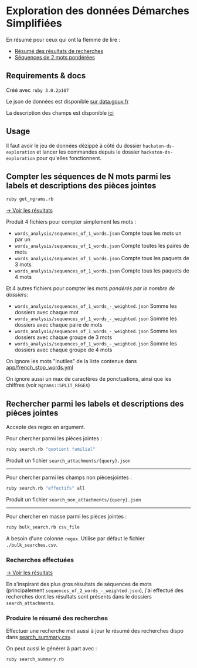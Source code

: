 # Exploration des données Démarches Simplifiées

En résumé pour ceux qui ont la flemme de lire : 
- [Résumé des résultats de recherches](https://github.com/betagouv/hackaton-ds-exploration/tree/main/search_summary.csv)
- [Séquences de 2 mots pondérées](https://github.com/betagouv/hackaton-ds-exploration/blob/main/words_analysis/sequences_of_2_words_-_weighted.json)

## Requirements & docs

Créé avec `ruby 3.0.2p107`

Le json de données est disponible [sur data.gouv.fr](https://www.data.gouv.fr/fr/datasets/descriptif-des-demarches-publiees/)

La description des champs est disponible [ici](https://www.demarches-simplifiees.fr/graphql/schema/index.html#definition-ChampDescriptor)


## Usage

Il faut avoir le jeu de données dézippé à côté du dossier `hackaton-ds-exploration` et lancer les commandes depuis le dossier `hackaton-ds-exploration` pour qu'elles fonctionnent.

## Compter les séquences de N mots parmi les labels et descriptions des pièces jointes

```sh
ruby get_ngrams.rb
```

[→ Voir les résultats](https://github.com/betagouv/hackaton-ds-exploration/tree/main/words_analysis)

Produit 4 fichiers pour compter simplement les mots :
- `words_analysis/sequences_of_1_words.json` Compte tous les mots un par un
- `words_analysis/sequences_of_1_words.json` Compte toutes les paires de mots
- `words_analysis/sequences_of_1_words.json` Compte tous les paquets de 3 mots
- `words_analysis/sequences_of_1_words.json` Compte tous les paquets de 4 mots

Et 4 autres fichiers pour compter les mots _pondérés par le nombre de dossiers_:
- `words_analysis/sequences_of_1_words_-_weighted.json` Somme les dossiers avec chaque mot
- `words_analysis/sequences_of_1_words_-_weighted.json` Somme les dossiers avec chaque paire de mots
- `words_analysis/sequences_of_1_words_-_weighted.json` Somme les dossiers avec chaque groupe de 3 mots
- `words_analysis/sequences_of_1_words_-_weighted.json` Somme les dossiers avec chaque groupe de 4 mots

On ignore les mots "inutiles" de la liste contenue dans [app/french_stop_words.yml](https://github.com/betagouv/hackaton-ds-exploration/blob/main/app/french_stop_words.yml)

On ignore aussi un max de caractères de ponctuations, ainsi que les chiffres (voir `Ngrams::SPLIT_REGEX`)



## Rechercher parmi les labels et descriptions des pièces jointes

Accepte des regex en argument.

Pour chercher parmi les pièces jointes :

```sh
ruby search.rb "quotient familial"
```
Produit un fichier `search_attachments/{query}.json`

---
Pour chercher parmi les champs non piècesjointes :

```sh
ruby search.rb "effectifs" all
```

Produit un fichier `search_non_attachments/{query}.json`


---
Pour chercher en masse parmi les pièces jointes :
```sh
ruby bulk_search.rb csv_file
```
A besoin d'une colonne `regex`. Utilise par défaut le fichier `./bulk_searches.csv`.


### Recherches effectuées

[→ Voir les résultats](https://github.com/betagouv/hackaton-ds-exploration/tree/main/search_attachments)

En s'inspirant des plus gros résultats de séquences de mots (principalement `sequences_of_2_words_-_weighted.json`), j'ai effectué des recherches dont les résultats sont présents dans le dossiers `search_attachments`. 

### Produire le résumé des recherches

Effectuer une recherche met aussi à jour le résumé des recherches dispo dans [search_summary.csv](https://github.com/betagouv/hackaton-ds-exploration/blob/main/search_summary.csv).

On peut aussi le générer à part avec :

```sh
ruby search_summary.rb
```